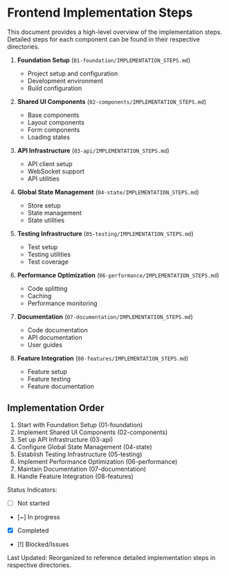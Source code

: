 # Frontend Implementation Steps

This document provides a high-level overview of the implementation steps. Detailed steps for each component can be found in their respective directories.

1. **Foundation Setup** (`01-foundation/IMPLEMENTATION_STEPS.md`)
   - Project setup and configuration
   - Development environment
   - Build configuration

2. **Shared UI Components** (`02-components/IMPLEMENTATION_STEPS.md`)
   - Base components
   - Layout components
   - Form components
   - Loading states

3. **API Infrastructure** (`03-api/IMPLEMENTATION_STEPS.md`)
   - API client setup
   - WebSocket support
   - API utilities

4. **Global State Management** (`04-state/IMPLEMENTATION_STEPS.md`)
   - Store setup
   - State management
   - State utilities

5. **Testing Infrastructure** (`05-testing/IMPLEMENTATION_STEPS.md`)
   - Test setup
   - Testing utilities
   - Test coverage

6. **Performance Optimization** (`06-performance/IMPLEMENTATION_STEPS.md`)
   - Code splitting
   - Caching
   - Performance monitoring

7. **Documentation** (`07-documentation/IMPLEMENTATION_STEPS.md`)
   - Code documentation
   - API documentation
   - User guides

8. **Feature Integration** (`08-features/IMPLEMENTATION_STEPS.md`)
   - Feature setup
   - Feature testing
   - Feature documentation

## Implementation Order

1. Start with Foundation Setup (01-foundation)
2. Implement Shared UI Components (02-components)
3. Set up API Infrastructure (03-api)
4. Configure Global State Management (04-state)
5. Establish Testing Infrastructure (05-testing)
6. Implement Performance Optimization (06-performance)
7. Maintain Documentation (07-documentation)
8. Handle Feature Integration (08-features)

Status Indicators:
- [ ] Not started
- [~] In progress
- [x] Completed
- [!] Blocked/Issues

Last Updated: Reorganized to reference detailed implementation steps in respective directories. 